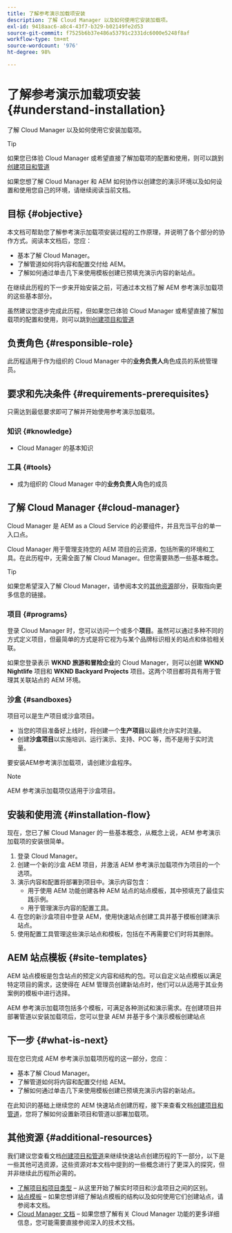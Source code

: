 ```yaml
---
title: 了解参考演示加载项安装
description: 了解 Cloud Manager 以及如何使用它安装加载项。
exl-id: 9418aac6-a8c4-43f7-b329-b02149fe2d53
source-git-commit: f7525b6b37e486a53791c2331dc6000e5248f8af
workflow-type: tm+mt
source-wordcount: '976'
ht-degree: 98%

---
```


# 了解参考演示加载项安装 {#understand-installation}

了解 Cloud Manager 以及如何使用它安装加载项。

>[!TIP]
>
>如果您已体验 Cloud Manager 或希望直接了解加载项的配置和使用，则可以跳到[创建项目和管道](create-program.md)
>
>如果您想了解 Cloud Manager 和 AEM 如何协作以创建您的演示环境以及如何设置和使用您自己的环境，请继续阅读当前文档。

## 目标 {#objective}

本文档可帮助您了解参考演示加载项安装过程的工作原理，并说明了各个部分的协作方式。阅读本文档后，您应：

* 基本了解 Cloud Manager。
* 了解管道如何将内容和配置交付给 AEM。
* 了解如何通过单击几下来使用模板创建已预填充演示内容的新站点。

在继续此历程的下一步来开始安装之前，可通过本文档了解 AEM 参考演示加载项的这些基本部分。

虽然建议您逐步完成此历程，但如果您已体验 Cloud Manager 或希望直接了解加载项的配置和使用，则可以跳到[创建项目和管道](create-program.md)

## 负责角色 {#responsible-role}

此历程适用于作为组织的 Cloud Manager 中的&#x200B;**业务负责人**&#x200B;角色成员的系统管理员。

## 要求和先决条件 {#requirements-prerequisites}

只需达到最低要求即可了解并开始使用参考演示加载项。

### 知识 {#knowledge}

* Cloud Manager 的基本知识

### 工具 {#tools}

* 成为组织的 Cloud Manager 中的&#x200B;**业务负责人**&#x200B;角色的成员

## 了解 Cloud Manager {#cloud-manager}

Cloud Manager 是 AEM as a Cloud Service 的必要组件，并且充当平台的单一入口点。

Cloud Manager 用于管理支持您的 AEM 项目的云资源，包括所需的环境和工具。在此历程中，无需全面了解 Cloud Manager。但您需要熟悉一些基本概念。

>[!TIP]
>
>如果您希望深入了解 Cloud Manager，请参阅本文的[其他资源](#additional-resources)部分，获取指向更多信息的链接。

### 项目 {#programs}

登录 Cloud Manager 时，您可以访问一个或多个&#x200B;**项目**。虽然可以通过多种不同的方式定义项目，但最简单的方式是将它视为与某个品牌标识相关的站点和体验相关联。

如果您登录表示 **WKND 旅游和冒险企业**&#x200B;的 Cloud Manager，则可以创建 **WKND Nightlife** 项目和 **WKND Backyard Projects** 项目。这两个项目都将具有用于管理其关联站点的 AEM 环境。

### 沙盒 {#sandboxes}

项目可以是生产项目或沙盒项目。

* 当您的项目准备好上线时，将创建一个&#x200B;**生产项目**&#x200B;以最终允许实时流量。
* 创建&#x200B;**沙盒项目**&#x200B;以实施培训、运行演示、支持、POC 等，而不是用于实时流量。

要安装AEM参考演示加载项，请创建沙盒程序。

>[!NOTE]
>
>AEM 参考演示加载项仅适用于沙盒项目。

## 安装和使用流 {#installation-flow}

现在，您已了解 Cloud Manager 的一些基本概念，从概念上说，AEM 参考演示加载项的安装很简单。

1. 登录 Cloud Manager。
1. 创建一个新的沙盒 AEM 项目，并激活 AEM 参考演示加载项作为项目的一个选项。
1. 演示内容和配置将部署到项目中。演示内容包含：
   * 用于使用 AEM 功能创建各种 AEM 站点的站点模板，其中预填充了最佳实践示例。
   * 用于管理演示内容的配置工具。
1. 在您的新沙盒项目中登录 AEM，使用快速站点创建工具并基于模板创建演示站点。
1. 使用配置工具管理这些演示站点和模板，包括在不再需要它们时将其删除。

## AEM 站点模板 {#site-templates}

AEM 站点模板是包含站点的预定义内容和结构的包。可以自定义站点模板以满足特定项目的需求，这使得在 AEM 管理员创建新站点时，他们可以从适用于其业务案例的模板中进行选择。

AEM 参考演示加载项包括多个模板，可满足各种测试和演示需求。在创建项目并部署管道以安装加载项后，您可以登录 AEM 并基于多个演示模板创建站点

## 下一步 {#what-is-next}

现在您已完成 AEM 参考演示加载项历程的这一部分，您应：

* 基本了解 Cloud Manager。
* 了解管道如何将内容和配置交付给 AEM。
* 了解如何通过单击几下来使用模板创建已预填充演示内容的新站点。

在此知识的基础上继续您的 AEM 快速站点创建历程，接下来查看文档[创建项目和管道](create-program.md)，您将了解如何设置新项目和管道以部署加载项。

## 其他资源 {#additional-resources}

我们建议您查看文档[创建项目和管道](create-program.md)来继续快速站点创建历程的下一部分，以下是一些其他可选资源，这些资源对本文档中提到的一些概念进行了更深入的探究，但并非继续此历程所必需的。

* [了解项目和项目类型](https://experienceleague.adobe.com/docs/experience-manager-cloud-service/implementing/using-cloud-manager/understand-program-types.html) – 从这里开始了解实时项目和沙盒项目之间的区别。
* [站点模板](/help/sites-cloud/administering/site-creation/site-templates.md) – 如果您想详细了解站点模板的结构以及如何使用它们创建站点，请参阅本文档。
* [Cloud Manager 文档](https://experienceleague.adobe.com/docs/experience-manager-cloud-service/onboarding/onboarding-concepts/cloud-manager-introduction.html) – 如果您想了解有关 Cloud Manager 功能的更多详细信息，您可能需要直接参阅深入的技术文档。
